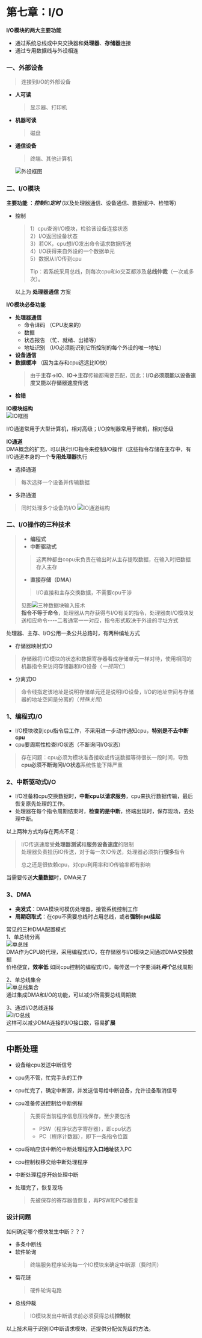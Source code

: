 # 第七章：I/O
 **I/O模块的两大主要功能**  
- 通过系统总线或中央交换器和**处理器**、**存储器**连接
- 通过专用数据线与外设相连

### 一、外部设备  
> 连接到I/O的外部设备  
- **人可读**  
  > 显示器、打印机  
- **机器可读**  
  > 磁盘  
- **通信设备**  
  > 终端、其他计算机  

  ![外设框图](./%E5%A4%96%E8%AE%BE%E6%A1%86%E5%9B%BE.png)  
  
### 二、I/O模块  
**主要功能**  ：***控制***和***定时***   (以及处理器通信、设备通信、数据缓冲、检错等)  
- 控制  
  > 1）cpu查询I/O模块，检验该设备连接状态  
  > 2）I/O返回设备状态   
  > 3）若OK，cpu想I/O发出命令请求数据传送   
  > 4）I/O获得来自外设的一个数据单元  
  > 5）数据从I/O传到cpu  
  >
  > Tip：若系统采用总线，则每次cpu和io交互都涉及**总线仲裁**（一次或多次）。  

  以上为  **处理器通信**  方案  

**I/O模块必备功能**  
- **处理器通信**  
  - 命令译码  （CPU发来的）  
  - 数据  
  - 状态报告   （忙、就绪、出错等）  
  - 地址识别    （I/O必须能识别它所控制的每个外设的唯一地址）
- **设备通信**  
- **数据缓冲**  （因为主存和cpu远远比IO快）  
  > 由于**主存->IO**、**IO->主存**传输都需要匹配，因此：**I/O必须既能以设备速度又能以存储器速度传送**  
- **检错**  

**IO模块结构**  
![IO框图](./IO%E6%A8%A1%E5%9D%97%E6%A1%86%E5%9B%BE.png)  

I/O通道常用于大型计算机，相对高级；I/O控制器常用于微机，相对低级  
  
  **IO通道**  
   DMA概念的扩充，可以执行I/O指令来控制I/O操作（这些指令存储在主存中，有I/O通道本身的一个**专用处理器**执行
  - 选择通道  
   > 每次选择一个设备并传输数据  
  - 多路通道  
   > 同时处理多个设备的I/O
    ![IO通道结构](./IO%E9%80%9A%E9%81%93%E7%BB%93%E6%9E%84.png)  

### 二、I/O操作的三种技术  
  > - **编程式**  
  > - **中断驱动式**
  >> 这两种都由copu来负责在输出时从主存提取数据，在输入时把数据存入主存  
  > - **直接存储（DMA）**  
  >> I/O直接和主存交换数据，不需要cpu干涉   
  >
  > 见图![三种数据块输入技术](./%E6%95%B0%E6%8D%AE%E5%9D%97%E8%BE%93%E5%85%A5%E7%9A%84%E4%B8%89%E7%A7%8D%E6%8A%80%E6%9C%AF.png)  
  **指令不等于命令**，处理器从内存获得与I/O有关的指令，处理器向I/O模块发送相应命令----二者通常一一对应，指令形式取决于外设的寻址方式  

  处理器、主存、I/O公用一条公共总路时，有两种编址方式  
  - 存储器映射式IO  
   >  存储器将I/O模块的状态和数据寄存器看成存储单元一样对待，使用相同的机器指令来访问存储器和I/O设备（*一视同仁*）  
  - 分离式IO  
   >  命令线指定该地址是说明存储单元还是说明I/O设备，I/O的地址空间与存储器的地址空间是分离的（*特殊关照*）  
### 1、编程式I/O  
  - I/O模块收到cpu指令后工作，不采用进一步动作通知cpu，**特别是不去中断cpu** 
  - cpu要周期性检查I/O状态（不断询问I/O状态）
  > 存在问题：cpu必须为模块准备接收或传送数据等待很长一段时间，导致**cpu必须不断询问I/O状态**系统性能下降严重  
### 2、中断驱动式I/O  
  - I/O准备和cpu交换数据时，**中断cpu以请求服务**，cpu来执行数据传输，最后恢复原先处理的工作。  
  - 处理器在每个指令周期结束时，**检查的是中断**，终端出现时，保存现场，去处理中断。  
  
  以上两种方式均存在两点不足：
  > I/O传送速度受**处理器测试**和**服务设备速度**的限制  
  > 处理器负责挂历IO传送，对于每一次IO传送，处理器必须执行**很多**指令  
  >  
  > 总之还是很依赖cpu，对cpu利用率和IO传输率都有影响
  
  当需要传送**大量数据**时，DMA来了
### 3、DMA  
  - **突发式**：DMA模块可模仿处理器，接管系统控制工作
  - **周期窃取式**：在cpu不需要总线时占用总线，或者**强制cpu挂起**  
  
  常见的三种DMA配置模式  
  1、单总线分离  
  ![单总线](./%E5%8D%95%E6%80%BB%E7%BA%BF%E5%88%86%E7%A6%BBDMA.png)  
  DMA作为CPU的代理，采用编程式I/O，在存储器与I/O模块之间通过DMA交换数据  
  价格便宜，**效率低**
  如同cpu控制的编程式I/O，每传送一个字要消耗***两个***总线周期  

  2、单总线集合  
  ![单总线集合](./%E5%8D%95%E6%80%BB%E7%BA%BF%E9%9B%86%E5%90%88DMA.png)  
  通过集成DMA和I/O的功能，可以减少所需要总线周期数  

  3、通过I/O总线连接  
  ![I/O总线](./%E5%A4%9AIO%E6%8E%A5%E5%8F%A3DMA.png)  
  这样可以减少DMA连接的I/O接口数，容易**扩展**    

---
## 中断处理  
- 设备给cpu发送中断信号  
- cpu先不管，忙完手头的工作  
- cpu忙完了，确定中断源，并发送信号给中断设备，允许设备取消信号  
- cpu准备传送控制给中断例程  
  > 先要将当前程序信息压栈保存，至少要包括    
  > - PSW（程序状态字寄存器），即cpu状态  
  > - PC（程序计数器），即下一条指令位置  

- cpu将响应该中断的中断处理程序**入口地址**装入PC  
- cpu控制权移交给中断处理程序  
- 中断处理程序开始处理中断  
- 处理完了，恢复现场
  > 先被保存的寄存器值恢复，再PSW和PC被恢复  

### 设计问题  
如何确定哪个模块发生中断？？？
  - 多条中断线
  - 软件轮询
    > 终端服务程序轮询每一个IO模块来确定中断源（费时间）    
  - 菊花链  
    > 硬件轮询电路  
  - 总线仲裁  
    > IO模块发出中断请求前必须获得总线**控制权** 

以上技术用于识别IO中断请求模块，还提供分配优先级的方法。

